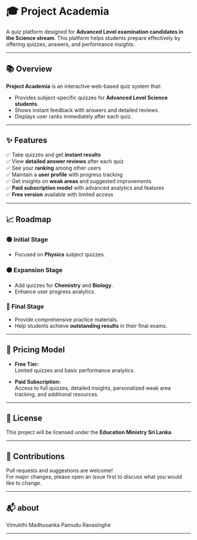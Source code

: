# 🎓 Project Academia

A quiz platform designed for **Advanced Level examination candidates in the Science stream**. This platform helps students prepare effectively by offering quizzes, answers, and performance insights.

---

## 📚 Overview

**Project Academia** is an interactive web-based quiz system that:

- Provides subject-specific quizzes for **Advanced Level Science students**.
- Shows instant feedback with answers and detailed reviews.
- Displays user ranks immediately after each quiz.

---

## ✨ Features

✅ Take quizzes and get **instant results**  
✅ View **detailed answer reviews** after each quiz  
✅ See your **ranking** among other users  
✅ Maintain a **user profile** with progress tracking  
✅ Get insights on **weak areas** and suggested improvements  
✅ **Paid subscription model** with advanced analytics and features  
✅ **Free version** available with limited access  

---

## 📈 Roadmap

### 🟢 Initial Stage
- Focused on **Physics** subject quizzes.

### 🟠 Expansion Stage
- Add quizzes for **Chemistry** and **Biology**.
- Enhance user progress analytics.

### 🔵 Final Stage
- Provide comprehensive practice materials.
- Help students achieve **outstanding results** in their final exams.

---

## 💸 Pricing Model

- **Free Tier:**  
  Limited quizzes and basic performance analytics.

- **Paid Subscription:**  
  Access to full quizzes, detailed insights, personalized weak area tracking, and additional resources.

---

## 📝 License

This project will be licensed under the **Education Ministry Sri Lanka**.

---

## 🙌 Contributions

Pull requests and suggestions are welcome!  
For major changes, please open an issue first to discuss what you would like to change.

---

## 📬 about

Vimukthi Madhusanka
Pamudu Ranasinghe

---

